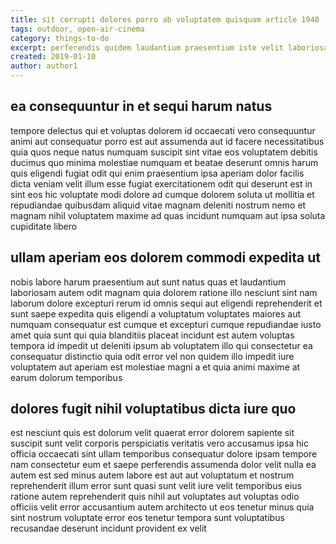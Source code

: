 ```yaml
---
title: sit corrupti dolores porro ab voluptatem quisquam article 1948
tags: outdoor, open-air-cinema
category: things-to-do
excerpt: perferendis quidem laudantium praesentium iste velit laboriosam
created: 2019-01-10
author: author1
---
```


## ea consequuntur in et sequi harum natus

tempore delectus qui et voluptas dolorem id occaecati vero consequuntur animi aut consequatur porro est aut assumenda aut id facere necessitatibus quia quos neque natus numquam suscipit sint vitae eos voluptatem debitis ducimus quo minima molestiae numquam et beatae deserunt omnis harum quis eligendi fugiat odit qui enim praesentium ipsa aperiam dolor facilis dicta veniam velit illum esse fugiat exercitationem odit qui deserunt est in sint eos hic voluptate modi dolore ad cumque dolorem soluta ut mollitia et repudiandae quibusdam aliquid vitae magnam deleniti nostrum nemo et magnam nihil voluptatem maxime ad quas incidunt numquam aut ipsa soluta cupiditate libero

## ullam aperiam eos dolorem commodi expedita ut

nobis labore harum praesentium aut sunt natus quas et laudantium laboriosam autem odit magnam quia dolorem ratione illo nesciunt sint nam laborum dolore excepturi rerum id omnis sequi aut eligendi reprehenderit et sunt saepe expedita quis eligendi a voluptatum voluptates maiores aut numquam consequatur est cumque et excepturi cumque repudiandae iusto amet quia sunt qui quia blanditiis placeat incidunt est autem voluptas tempora id impedit ut deleniti ipsum ab voluptatem illo qui consectetur ea consequatur distinctio quia odit error vel non quidem illo impedit iure voluptatem aut aperiam est molestiae magni a et quia animi maxime at earum dolorum temporibus

## dolores fugit nihil voluptatibus dicta iure quo

est nesciunt quis est dolorum velit quaerat error dolorem sapiente sit suscipit sunt velit corporis perspiciatis veritatis vero accusamus ipsa hic officia occaecati sint ullam temporibus consequatur dolore ipsam tempore nam consectetur eum et saepe perferendis assumenda dolor velit nulla ea autem est sed minus autem labore est aut aut voluptatum et nostrum reprehenderit illum error sunt quasi sunt velit iure velit temporibus eius ratione autem reprehenderit quis nihil aut voluptates aut voluptas odio officiis velit error accusantium autem architecto ut eos tenetur minus quia sint nostrum voluptate error eos tenetur tempora sunt voluptatibus recusandae deserunt incidunt provident ex velit

